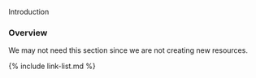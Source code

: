 Introduction

### Overview
We may not need this section since we are not creating new resources.  

{% include link-list.md %}

